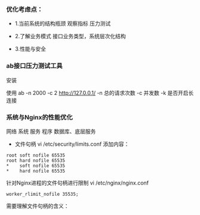 ### 优化考虑点：
- 1.当前系统的结构瓶颈
观察指标 压力测试

- 2.了解业务模式
接口业务类型，系统层次化结构

- 3.性能与安全


### ab接口压力测试工具
安装

使用
ab -n 2000 -c 2 http://127.0.0.1/
-n 总的请求次数
-c 并发数
-k 是否开启长连接

### 系统与Nginx的性能优化
网络
系统
服务
程序
数据库、底层服务

- 文件句柄
vi /etc/security/limits.conf
添加内容：
```
root soft nofile 65535
root hard nofile 65535
*    soft nofile 65535
*    hard nofile 65535
```

针对Nginx进程的文件句柄进行限制
vi /etc/nginx/nginx.conf
```
worker_rlimit_nofile 35535;
```

需要理解文件句柄的含义：
